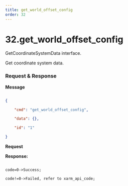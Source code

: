 ```yaml
---
title: get_world_offset_config
order: 32
---
```

# 32.get\_world\_offset\_config



GetCoordinateSystemData interface.

Get coordinate system data.
 


###  Request & Response

**Message**




```json

{

    "cmd": "get_world_offset_config",

    "data": {},

    "id": "1"

}

```     
**Request**





**Response:**     



```

code=0->Success;

code!=0->Failed, refer to xarm_api_code;

```

